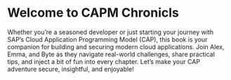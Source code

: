
# Welcome to CAPM Chronicls

Whether you’re a seasoned developer or just starting your journey with SAP’s Cloud Application Programming Model (CAP), this book is your companion for building and securing modern cloud applications. Join Alex, Emma, and Byte as they navigate real-world challenges, share practical tips, and inject a bit of fun into every chapter. Let’s make your CAP adventure secure, insightful, and enjoyable!
